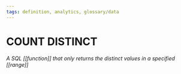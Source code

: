 ```yaml
---
tags: definition, analytics, glossary/data
---
```

#  COUNT DISTINCT
*A SQL [[function]] that only returns the distinct values in a specified [[range]]*